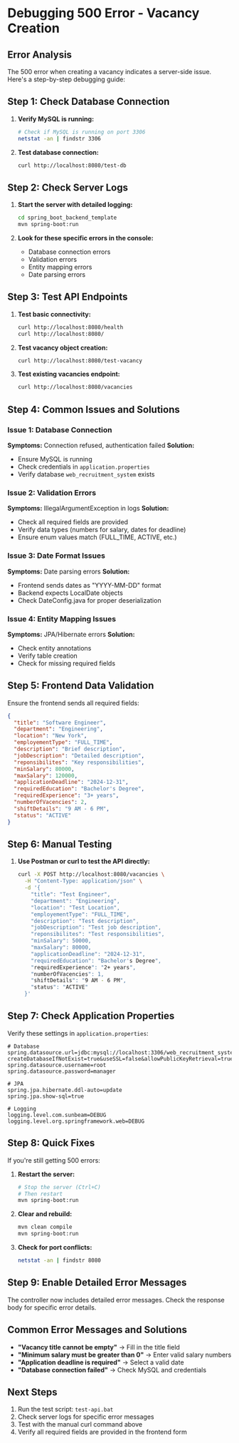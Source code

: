 # Debugging 500 Error - Vacancy Creation

## Error Analysis
The 500 error when creating a vacancy indicates a server-side issue. Here's a step-by-step debugging guide:

## Step 1: Check Database Connection

1. **Verify MySQL is running:**
   ```bash
   # Check if MySQL is running on port 3306
   netstat -an | findstr 3306
   ```

2. **Test database connection:**
   ```bash
   curl http://localhost:8080/test-db
   ```

## Step 2: Check Server Logs

1. **Start the server with detailed logging:**
   ```bash
   cd spring_boot_backend_template
   mvn spring-boot:run
   ```

2. **Look for these specific errors in the console:**
   - Database connection errors
   - Validation errors
   - Entity mapping errors
   - Date parsing errors

## Step 3: Test API Endpoints

1. **Test basic connectivity:**
   ```bash
   curl http://localhost:8080/health
   curl http://localhost:8080/
   ```

2. **Test vacancy object creation:**
   ```bash
   curl http://localhost:8080/test-vacancy
   ```

3. **Test existing vacancies endpoint:**
   ```bash
   curl http://localhost:8080/vacancies
   ```

## Step 4: Common Issues and Solutions

### Issue 1: Database Connection
**Symptoms:** Connection refused, authentication failed
**Solution:** 
- Ensure MySQL is running
- Check credentials in `application.properties`
- Verify database `web_recruitment_system` exists

### Issue 2: Validation Errors
**Symptoms:** IllegalArgumentException in logs
**Solution:**
- Check all required fields are provided
- Verify data types (numbers for salary, dates for deadline)
- Ensure enum values match (FULL_TIME, ACTIVE, etc.)

### Issue 3: Date Format Issues
**Symptoms:** Date parsing errors
**Solution:**
- Frontend sends dates as "YYYY-MM-DD" format
- Backend expects LocalDate objects
- Check DateConfig.java for proper deserialization

### Issue 4: Entity Mapping Issues
**Symptoms:** JPA/Hibernate errors
**Solution:**
- Check entity annotations
- Verify table creation
- Check for missing required fields

## Step 5: Frontend Data Validation

Ensure the frontend sends all required fields:

```json
{
  "title": "Software Engineer",
  "department": "Engineering",
  "location": "New York",
  "employementType": "FULL_TIME",
  "description": "Brief description",
  "jobDescription": "Detailed description",
  "reponsibilites": "Key responsibilities",
  "minSalary": 80000,
  "maxSalary": 120000,
  "applicationDeadline": "2024-12-31",
  "requiredEducation": "Bachelor's Degree",
  "requiredExperience": "3+ years",
  "numberOfVacencies": 2,
  "shiftDetails": "9 AM - 6 PM",
  "status": "ACTIVE"
}
```

## Step 6: Manual Testing

1. **Use Postman or curl to test the API directly:**
   ```bash
   curl -X POST http://localhost:8080/vacancies \
     -H "Content-Type: application/json" \
     -d '{
       "title": "Test Engineer",
       "department": "Engineering",
       "location": "Test Location",
       "employementType": "FULL_TIME",
       "description": "Test description",
       "jobDescription": "Test job description",
       "reponsibilites": "Test responsibilities",
       "minSalary": 50000,
       "maxSalary": 80000,
       "applicationDeadline": "2024-12-31",
       "requiredEducation": "Bachelor's Degree",
       "requiredExperience": "2+ years",
       "numberOfVacencies": 1,
       "shiftDetails": "9 AM - 6 PM",
       "status": "ACTIVE"
     }'
   ```

## Step 7: Check Application Properties

Verify these settings in `application.properties`:

```properties
# Database
spring.datasource.url=jdbc:mysql://localhost:3306/web_recruitment_system?createDatabaseIfNotExist=true&useSSL=false&allowPublicKeyRetrieval=true
spring.datasource.username=root
spring.datasource.password=manager

# JPA
spring.jpa.hibernate.ddl-auto=update
spring.jpa.show-sql=true

# Logging
logging.level.com.sunbeam=DEBUG
logging.level.org.springframework.web=DEBUG
```

## Step 8: Quick Fixes

If you're still getting 500 errors:

1. **Restart the server:**
   ```bash
   # Stop the server (Ctrl+C)
   # Then restart
   mvn spring-boot:run
   ```

2. **Clear and rebuild:**
   ```bash
   mvn clean compile
   mvn spring-boot:run
   ```

3. **Check for port conflicts:**
   ```bash
   netstat -an | findstr 8080
   ```

## Step 9: Enable Detailed Error Messages

The controller now includes detailed error messages. Check the response body for specific error details.

## Common Error Messages and Solutions

- **"Vacancy title cannot be empty"** → Fill in the title field
- **"Minimum salary must be greater than 0"** → Enter valid salary numbers
- **"Application deadline is required"** → Select a valid date
- **"Database connection failed"** → Check MySQL and credentials

## Next Steps

1. Run the test script: `test-api.bat`
2. Check server logs for specific error messages
3. Test with the manual curl command above
4. Verify all required fields are provided in the frontend form 